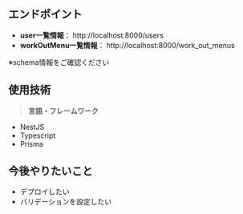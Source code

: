 ## エンドポイント
- **user一覧情報**： http://localhost:8000/users
- **workOutMenu一覧情報**： http://localhost:8000/work_out_menus

※schema情報をご確認ください

## 使用技術
> **言語・フレームワーク**
- NestJS
- Typescript
- Prisma

## 今後やりたいこと
- デプロイしたい
- バリデーションを設定したい


